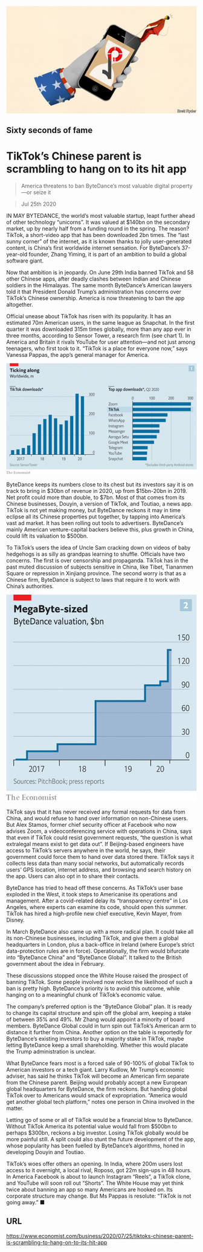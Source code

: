 ![](./images/20200725_WBD002_0.jpg)

## Sixty seconds of fame

# TikTok’s Chinese parent is scrambling to hang on to its hit app

> America threatens to ban ByteDance’s most valuable digital property—or seize it

> Jul 25th 2020

IN MAY BYTEDANCE, the world’s most valuable startup, leapt further ahead of other technology “unicorns”. It was valued at $140bn on the secondary market, up by nearly half from a funding round in the spring. The reason? TikTok, a short-video app that has been downloaded 2bn times. The “last sunny corner” of the internet, as it is known thanks to jolly user-generated content, is China’s first worldwide internet sensation. For ByteDance’s 37-year-old founder, Zhang Yiming, it is part of an ambition to build a global software giant.

Now that ambition is in jeopardy. On June 29th India banned TikTok and 58 other Chinese apps, after deadly clashes between Indian and Chinese soldiers in the Himalayas. The same month ByteDance’s American lawyers told it that President Donald Trump’s administration has concerns over TikTok’s Chinese ownership. America is now threatening to ban the app altogether.

Official unease about TikTok has risen with its popularity. It has an estimated 70m American users, in the same league as Snapchat. In the first quarter it was downloaded 315m times globally, more than any app ever in three months, according to Sensor Tower, a research firm (see chart 1). In America and Britain it rivals YouTube for user attention—and not just among teenagers, who first took to it. “TikTok is a place for everyone now,” says Vanessa Pappas, the app’s general manager for America.



![](./images/20200725_WBC577.png)

ByteDance keeps its numbers close to its chest but its investors say it is on track to bring in $30bn of revenue in 2020, up from $15bn-20bn in 2019. Net profit could more than double, to $7bn. Most of that comes from its Chinese businesses, Douyin, a version of TikTok, and Toutiao, a news app. TikTok is not yet making money, but ByteDance reckons it may in time eclipse all its Chinese properties put together, by tapping into America’s vast ad market. It has been rolling out tools to advertisers. ByteDance’s mainly American venture-capital backers believe this, plus growth in China, could lift its valuation to $500bn.

To TikTok’s users the idea of Uncle Sam cracking down on videos of baby hedgehogs is as silly as grandpas learning to shuffle. Officials have two concerns. The first is over censorship and propaganda. TikTok has in the past muted discussion of subjects sensitive in China, like Tibet, Tiananmen Square or repression in Xinjiang province. The second worry is that as a Chinese firm, ByteDance is subject to laws that require it to work with China’s authorities.



![](./images/20200725_WBC528.png)

TikTok says that it has never received any formal requests for data from China, and would refuse to hand over information on non-Chinese users. But Alex Stamos, former chief security officer at Facebook who now advises Zoom, a videoconferencing service with operations in China, says that even if TikTok could resist government requests, “the question is what extralegal means exist to get data out”. If Beijing-based engineers have access to TikTok’s servers anywhere in the world, he says, their government could force them to hand over data stored there. TikTok says it collects less data than many social networks, but automatically records users’ GPS location, internet address, and browsing and search history on the app. Users can also opt in to share their contacts.

ByteDance has tried to head off these concerns. As TikTok’s user base exploded in the West, it took steps to Americanise its operations and management. After a covid-related delay its “transparency centre” in Los Angeles, where experts can examine its code, should open this summer. TikTok has hired a high-profile new chief executive, Kevin Mayer, from Disney.

In March ByteDance also came up with a more radical plan. It could take all its non-Chinese businesses, including TikTok, and give them a global headquarters in London, plus a back-office in Ireland (where Europe’s strict data-protection rules are in force). Operationally, the firm would bifurcate into “ByteDance China” and “ByteDance Global”. It talked to the British government about the idea in February.

These discussions stopped once the White House raised the prospect of banning TikTok. Some people involved now reckon the likelihood of such a ban is pretty high. ByteDance’s priority is to avoid this outcome, while hanging on to a meaningful chunk of TikTok’s economic value.

The company’s preferred option is the “ByteDance Global” plan. It is ready to change its capital structure and spin off the global arm, keeping a stake of between 35% and 49%. Mr Zhang would appoint a minority of board members. ByteDance Global could in turn spin out TikTok’s American arm to distance it further from China. Another option on the table is reportedly for ByteDance’s existing investors to buy a majority stake in TikTok, maybe letting ByteDance keep a small shareholding. Whether this would placate the Trump administration is unclear.

What ByteDance fears most is a forced sale of 90-100% of global TikTok to American investors or a tech giant. Larry Kudlow, Mr Trump’s economic adviser, has said he thinks TikTok will become an American firm separate from the Chinese parent. Beijing would probably accept a new European global headquarters for ByteDance, the firm reckons. But handing global TikTok over to Americans would smack of expropriation. “America would get another global tech platform,” notes one person in China involved in the matter.

Letting go of some or all of TikTok would be a financial blow to ByteDance. Without TikTok America its potential value would fall from $500bn to perhaps $300bn, reckons a big investor. Losing TikTok globally would be more painful still. A split could also stunt the future development of the app, whose popularity has been fuelled by ByteDance’s algorithms, honed in developing Douyin and Toutiao.

TikTok’s woes offer others an opening. In India, where 200m users lost access to it overnight, a local rival, Roposo, got 22m sign-ups in 48 hours. In America Facebook is about to launch Instagram “Reels”, a TikTok clone, and YouTube will soon roll out “Shorts”. The White House may yet think twice about banning an app so many Americans are hooked on. Its corporate structure may change. But Ms Pappas is resolute: “TikTok is not going away.” ■

## URL

https://www.economist.com/business/2020/07/25/tiktoks-chinese-parent-is-scrambling-to-hang-on-to-its-hit-app
